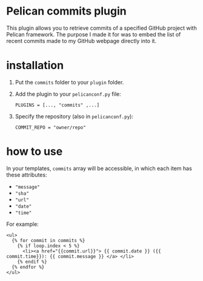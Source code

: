 Pelican commits plugin
======================

This plugin allows you to retrieve commits of a specified GitHub project with Pelican framework.
The purpose I made it for was to embed the list of recent commits made to my GitHub webpage directly into it.

installation
============

1. Put the `commits` folder to your `plugin` folder.
2. Add the plugin to your `pelicanconf.py` file:

    `PLUGINS = [..., "commits" ,...]`

3. Specify the repository (also in `pelicanconf.py`):

    `COMMIT_REPO = "owner/repo"`

how to use
==========

In your templates, `commits` array will be accessible, in which each item has these attributes:

- `"message"`
- `"sha"`
- `"url"`
- `"date"`
- `"time"`

For example:

    <ul>
      {% for commit in commits %}
        {% if loop.index < 5 %}
          <li><a href="{{commit.url}}"> {{ commit.date }} ({{ commit.time}}): {{ commit.message }} </a> </li>
        {% endif %}
      {% endfor %}
    </ul>
